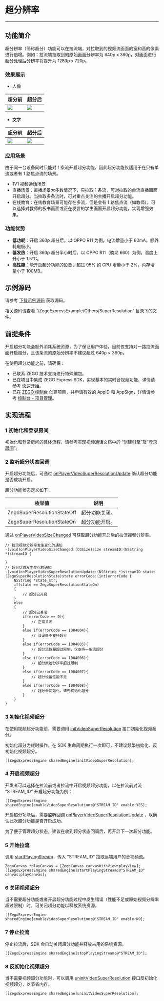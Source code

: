 # 超分辨率

- - -

## 功能简介

超分辨率（简称超分）功能可以在拉流端，对拉取到的视频流画面的宽和高的像素进行倍增。例如：拉流端拉取到的原始画面分辨率为 640p x 360p，对画面进行超分处理后分辨率将提升为 1280p x 720p。


### 效果展示

- 人像

|超分前|超分后|
|-|-|
|<Frame width="512" height="auto" caption=""><img src="https://doc-media.zego.im/sdk-doc/Pics/VideoSuperResolution/portrait_360.jpg" /></Frame>| <Frame width="512" height="auto" caption=""><img src="https://doc-media.zego.im/sdk-doc/Pics/VideoSuperResolution/portrait_720.jpg" /></Frame>|




- **文字**

|超分前|超分后|
|-|-|
|<Frame width="512" height="auto" caption=""><img src="https://doc-media.zego.im/sdk-doc/Pics/VideoSuperResolution/text_360.jpg" /></Frame>| <Frame width="512" height="auto" caption=""><img src="https://doc-media.zego.im/sdk-doc/Pics/VideoSuperResolution/text_720.jpg" /></Frame>|



### 应用场景


<Warning title="注意">


由于同一台设备同时只能对 1 条流开启超分功能，因此超分功能仅适用于在只有单流或者有 1 路焦点流的场景。
</Warning>


- 1V1 视频通话场景
- 直播场景：直播场景大多数情况下，只拉取 1 条流，可对拉取的单流直播画面开启超分。当拉取多条流时，可对重点关注的主播开启超分功能。
- 在线教育：在线教育场景可能存在多流，但是会有 1 路焦点流（如教师），可以选择对教师的板书画面或正在发言的学生画面开启超分功能，实现增强效果。

### 功能优势

- **低功耗**：开启 360p 超分后，以 OPPO R11 为例，电流增量小于 60mA，额外耗电极小。
- **低发热**：开启 360p 超分半小时后，以 OPPO R11（骁龙 660）为例，温度上升小于 1.5°C。
- **高性能**：能开启超分功能的设备，超过 95% 的 CPU 增量小于 2%，内存增量小于 100MB。


## 示例源码

请参考 [下载示例源码](/real-time-video-android-java/client-sdk/download-demo) 获取源码。

相关源码请查看 “/ZegoExpressExample/Others/SuperResolution” 目录下的文件。

## 前提条件

<Warning title="注意">


开启超分功能会额外消耗系统资源，为了保证用户体验，目前仅支持对一路拉流画面开启超分，且该条流的原始分辨率不建议超过 640p × 360p。
</Warning>

在使用超分功能之前，请确保：

- 已联系 ZEGO 技术支持进行特殊编包。
- 已在项目中集成 ZEGO Express SDK，实现基本的实时音视频功能，详情请参考 [快速开始](/real-time-video-android-java/quick-start/integrating-sdk)。
- 已在 [ZEGO 控制台](https://console.zego.im) 创建项目，并申请有效的 AppID 和 AppSign，详情请参考 [控制台 - 项目管理](/console-old/project-management)。


## 实现流程

### 1 初始化和登录房间

初始化和登录房间的具体流程，请参考实现视频通话文档中的 “[创建引擎](https://doc-zh.zego.im/article/7628#4_1)”及“[登录房间](https://doc-zh.zego.im/article/7628#4_2)”。

### 2 监听超分状态回调

开启超分功能后，可通过 [onPlayerVideoSuperResolutionUpdate](https://doc-zh.zego.im/article/api?doc=Express_Video_SDK_API~objective-c_ios~protocol~ZegoEventHandler#on-player-video-super-resolution-update-state-error-code) 确认超分功能是否成功开启。

超分功能状态定义如下：

|枚举值|说明|
|-|-|
|ZegoSuperResolutionStateOff| 超分功能关闭。|
|ZegoSuperResolutionStateOn|超分功能开启。|

通过 [onPlayerVideoSizeChanged](https://doc-zh.zego.im/article/api?doc=Express_Video_SDK_API~objective-c_ios~protocol~ZegoEventHandler#on-player-video-size-changed-stream-id) 可获取超分功能开启后的拉流视频分辨率。

```objc
// 拉流视频分辨率发生变化的通知
-(void)onPlayerVideoSizeChanged:(CGSize)size streamID:(NSString *)streamID {

}
// 超分状态发生变化的通知
-(void)onPlayerVideoSuperResolutionUpdate:(NSString *)streamID state:(ZegoSuperResolutionState)state errorCode:(int)errorCode {
    NSString *state_str;
    if(state == ZegoSuperResolutionStateOn)
    {
        // 超分已开启
    }
    else
    {
        // 超分已关闭
        if(errorCode == 0){
            // 正常关闭
        }
        else if(errorCode == 1004004){
            // 该设备不支持超分
        }
        else if(errorCode == 1004005){
            // 超分流数量超过限制，仅支持一条流超分
        }
        else if(errorCode == 1004006){
            // 超分原始分辨率超过限制
        }
        else if(errorCode == 1004007){
            // 超分设备性能不足
        }
        else if(errorCode == 1004008){
            // 超分未初始化，请先初始化超分
        }
    }
}
```

### 3 初始化视频超分

在使用视频超分功能前，需要调用 [initVideoSuperResolution](https://doc-zh.zego.im/article/api?doc=Express_Video_SDK_API~objective-c_ios~class~ZegoExpressEngine#init-video-super-resolution) 接口初始化视频超分。

<Warning title="注意">


初始化超分为耗时操作，在 SDK 生命周期执行一次即可，不建议频繁初始化、反初始化视频超分。
</Warning>

```objc
[[ZegoExpressEngine sharedEngine]initVideoSuperResolution];
```

### 4 开启视频超分

开发者可以选择在拉流前或者拉流中开启视频超分功能，以在拉流前对流 “STREAM_ID” 开启超分功能为例：

```objc
[[ZegoExpressEngine sharedEngine]enableVideoSuperResolution:@"STREAM_ID" enable:YES];
```

开启超分功能后，需要监听回调 [onPlayerVideoSuperResolutionUpdate](https://doc-zh.zego.im/article/api?doc=Express_Video_SDK_API~objective-c_ios~protocol~ZegoEventHandler#on-player-video-super-resolution-update-state-error-code) ，以确认此次超分功能是否开启成功。

<Warning title="注意">


为了便于管理超分状态，建议在收到超分状态回调后，再开启下一次超分功能。
</Warning>

### 5 开始拉流

调用 [startPlayingStream](https://doc-zh.zego.im/article/api?doc=Express_Video_SDK_API~objective-c_ios~class~ZegoExpressEngine#start-playing-stream-canvas)，传入 “STREAM_ID” 拉取远端用户的音视频流。

```objc
ZegoCanvas *playCanvas = [ZegoCanvas canvasWithView:playView];
[[ZegoExpressEngine sharedEngine]startPlayingStream:@"STREAM_ID" canvas:playCanvas];
```

### 6 关闭视频超分

当不需要超分功能或者开启超分功能过程中发生错误（性能不足或原始视频分辨率超过限制）时，可关闭超分功能以释放系统资源。

```objc
[[ZegoExpressEngine sharedEngine]enableVideoSuperResolution:@"STREAM_ID" enable:NO];
```

### 7 停止拉流

停止拉流后，SDK 会自动关闭超分功能并释放占用的系统资源。

```objc
[[ZegoExpressEngine sharedEngine]stopPlayingStream:@"STREAM_ID"];
```

### 8 反初始化视频超分

当不需要视频超分功能时，可以调用 [uninitVideoSuperResolution](https://doc-zh.zego.im/article/api?doc=Express_Video_SDK_API~objective-c_ios~class~ZegoExpressEngine#uninit-video-super-resolution) 接口反初始化视频超分，以节省内存。

```objc
[[ZegoExpressEngine sharedEngine]uninitVideoSuperResolution];
```
